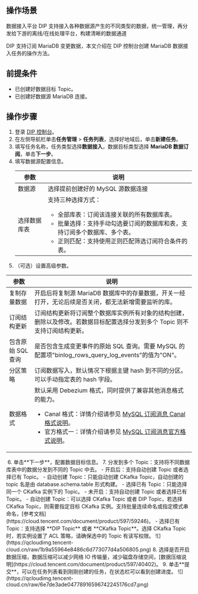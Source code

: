 ## 操作场景

数据接入平台 DIP 支持接入各种数据源产生的不同类型的数据，统一管理，再分发给下游的离线/在线处理平台，构建清晰的数据通道

DIP 支持订阅  MariaDB 变更数据，本文介绍在 DIP 控制台创建 MariaDB 数据接入任务的操作方法。

## 前提条件

- 已创建好数据目标 Topic。
- 已创建好数据源  MariaDB 连接。

## 操作步骤

1. 登录 [DIP 控制台](https://console.cloud.tencent.com/ckafka/datahub-overview)。
2. 在左侧导航栏单击**任务管理** > **任务列表**，选择好地域后，单击**新建任务**。
3. 填写任务名称，任务类型选择**数据接入**，数据目标类型选择 **MariaDB 数据订阅**，单击**下一步**。
4. 填写数据源配置信息。
   <table>
   <thead>
   <tr>
   <th>参数</th>
   <th>说明</th>
   </tr>
   </thead>
   <tbody><tr>
   <td>数据源</td>
   <td>选择提前创建好的 MySQL 源数据连接</td>
   </tr>
   <tr>
   <td>选择数据库表</td>
   <td>支持三种选择方式：<ul><li>全部库表：订阅该连接关联的所有数据库表。</li><li>批量选择：支持手动勾选要订阅的数据库和表，支持订阅多个数据库、多个表。</li><li>正则匹配：支持使用正则匹配筛选订阅符合条件的表。</li></ul></td>
   </tr>
   </tbody></table>
   <img src="https://qcloudimg.tencent-cloud.cn/raw/404afbc6d13b64afcbe2953eddecd964.png" alt="">  
5. （可选）设置高级参数。
<table>
<thead>
<tr>
<th>参数</th>
<th>说明</th>
</tr>
</thead>
<tbody><tr>
<td>复制存量数据</td>
<td>开启后将复制源 MariaDB 数据库中的存量数据，开关一经打开，无论后续是否关闭，都无法新增需要监听的库。</td>
</tr>
<tr>
<td>订阅结构更新</td>
<td>订阅结构更新将订阅整个数据库实例所有对象的结构创建，删除以及修改。若数据目标配置选择分发到多个 Topic 则不支持订阅结构更新。</td>
</tr>
<tr>
<td>包含原始 SQL 查询</td>
<td>是否包含生成变更事件的原始 SQL 查询。需要 MySQL 的配置项"binlog_rows_query_log_events"的值为"ON"。</td>
</tr>
<tr>
<td>分区策略</td>
<td>订阅数据写入，默认情况下根据主键 hash 到不同的分区。可以手动指定表的 hash 字段。</td>
</tr>
<tr>
<td>数据格式</td>
<td>默认采用 Debezium 格式，同时提供了兼容其他消息格式的能力。<ul><li>Canal 格式：详情介绍请参见 <a href="https://cloud.tencent.com/document/product/1591/79158">MySQL 订阅消息 Canal 格式说明</a>。</li><li>官方格式一：详情介绍请参见 <a href="https://cloud.tencent.com/document/product/1591/79157">MySQL 订阅消息官方格式说明</a>。</li></ul></td>
</tr>
</tbody></table>
<img src="https://qcloudimg.tencent-cloud.cn/raw/5e9583ffe15566fcbd5ca352125e11fd.png" alt=""> 
6. 单击**下一步**，配置数据目标信息。
7. 分发到多个 Topic：支持将不同数据库表中的数据分发到不同的 Topic 中去。
   - 开启后：支持自动创建 Topic 或者选择已有 Topic。
     - 自动创建 Topic：只能自动创建 CKafka Topic，自动创建的 topic 名是由 database.schema.table 形式构建。
     - 选择已有 Topic：只能选择同一个 CKafka 实例下的 Topic。
   - 未开启：支持自动创建 Topic 或者选择已有 Topic。
     - 自动创建 Topic：可以选择 CKafka Topic 或者 DIP Topic，若选择 CKafka Topic，则需要指定目标 CKafka 实例。支持批量连续命名或指定模式串命名，[参考文档](https://cloud.tencent.com/document/product/597/59246)。
     - 选择已有 Topic：支持选择 **DIP Topic** 或者 **CKafka Topic**。选择 CKafka Topic 时，若实例设置了 ACL 策略，请确保选中的 Topic 有读写权限。
       ![](https://qcloudimg.tencent-cloud.cn/raw/1b9a55964e8486c6d773077d4a506805.png)
8. 选择是否开启数据压缩，数据压缩可以减少网络 IO 传输量，减少磁盘存储空间，[数据压缩说明](https://cloud.tencent.com/document/product/597/40402)。
9. 单击**提交**，可以在任务列表看到刚刚创建的任务，在状态栏可以看到创建进度。
   ![](https://qcloudimg.tencent-cloud.cn/raw/6e7de3ade04778916596742245176cd7.png)
